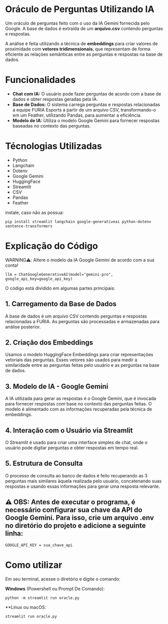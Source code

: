 # Oráculo de Perguntas Utilizando IA
 Um oráculo de perguntas feito com o uso da IA Gemini fornecida pelo Google. A base de dados é extraída de um **arquivo.csv** contendo perguntas e respostas.
 
 A análise é feita utilizando a técnica de **embeddings** para criar valores de proximidade com **vetores tridimensionais**, que representam de forma eficiente as relações semânticas entre as perguntas e respostas na base de dados.  

# Funcionalidades
- **Chat com IA:** O usuário pode fazer perguntas de acordo com a base de dados e obter respostas geradas pela IA.
- **Base de Dados:** O sistema carrega perguntas e respostas relacionadas a equipe FURIA Esports a partir de um arquivo CSV, transformando-o em um Feather, utilizando Pandas, para aumentar a eficiência.
- **Modelo de IA:** Utiliza o modelo Google Gemini para fornecer respostas baseadas no contexto das perguntas.

# Técnologias Utilizadas
- Python
- Langchain
- Dotenv
- Google Gemini
- HuggingFace
- Streamlit
- CSV
- Pandas
- Feather

instale, caso não as possua:
```
pip install streamlit langchain google-generativeai python-dotenv sentence-transformers
```

# Explicação do Código
WARNING⚠️: Altere o modelo da IA Google Gemini de acordo com a sua conta!
```
llm = ChatGoogleGenerativeAI(model="gemini-pro", google_api_key=google_api_key)
```
O código está dividido em algumas partes principais:

## 1. Carregamento da Base de Dados
A base de dados é um arquivo CSV contendo perguntas e respostas relacionadas a FURIA. As perguntas são processadas e armazenadas para análise posterior.
## 2. Criação dos Embeddings
Usamos o modelo HuggingFace Embeddings para criar representações vetoriais das perguntas. Esses vetores são usados para medir a similaridade entre as perguntas feitas pelo usuário e as perguntas na base de dados.
## 3. Modelo de IA - Google Gemini
A IA utilizada para gerar as respostas é o Google Gemini, que é invocada para fornecer respostas com base no contexto das perguntas feitas. O modelo é alimentado com as informações recuperadas pela técnica de embeddings.
## 4. Interação com o Usuário via Streamlit
O Streamlit é usado para criar uma interface simples de chat, onde o usuário pode digitar perguntas e obter respostas em tempo real.
## 5. Estrutura de Consulta
O processo de consulta ao banco de dados é feito recuperando as 3 perguntas mais similares àquela realizada pelo usuário, concatenando suas respostas e usando essas informações para gerar uma resposta relevante.


## ⚠️ OBS: Antes de executar o programa, é necessário configurar sua chave da API do Google Gemini. Para isso, crie um arquivo .env no diretório do projeto e adicione a seguinte linha:
```
GOOGLE_API_KEY = sua_chave_api
```
# Como utilizar

Em seu terminal, acesse o diretório e digite o comando:

**Windows** (Powershell ou Prompt De Comando):  
```
python -m streamlit run oracle.py
```
**Linux ou macOS:  
```
streamlit run oracle.py
```
